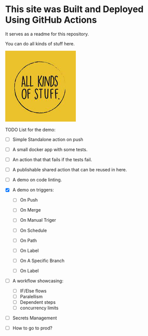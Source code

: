# This site was Built and Deployed Using GitHub Actions

It serves as a readme for this repository.

You can do all kinds of stuff here.

![1675095666020](image/index/1675095666020.png)

TODO List for the demo:

* [ ] Simple Standalone action on push
* [ ] A small docker app with some tests.
* [ ] An action that that fails if the tests fail.
* [ ] A publishable shared action that can be reused in here.
* [ ] A demo on code linting.
* [X] A demo on triggers:

  * [ ] On Push
  * [ ] On Merge
  * [ ] On Manual Triger
  * [ ] On Schedule
  * [ ] On Path
  * [ ] On Label
  * [ ] On A Specific Branch

  * [ ] On Label
* [ ] A workflow showcasing:

  * [ ] IF/Else flows
  * [ ] Paralellism
  * [ ] Dependent steps
  * [ ] concurrency limits
* [ ] Secrets Management
* [ ] How to go to prod?
